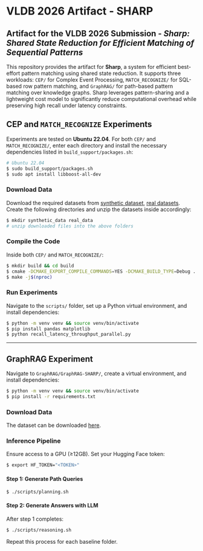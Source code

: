 # VLDB 2026 Artifact - SHARP
## Artifact for the VLDB 2026 Submission - *Sharp: Shared State Reduction for Efficient Matching of Sequential Patterns*

This repository provides the artifact for **Sharp**, a system for efficient best-effort pattern matching using shared state reduction. It supports three workloads: `CEP/` for Complex Event Processing, `MATCH_RECOGNIZE/` for SQL-based row pattern matching, and `GraphRAG/` for path-based pattern matching over knowledge graphs. Sharp leverages pattern-sharing and a lightweight cost model to significantly reduce computational overhead while preserving high recall under latency constraints.

## CEP and `MATCH_RECOGNIZE` Experiments

Experiments are tested on **Ubuntu 22.04**. For both `CEP/` and `MATCH_RECOGNIZE/`, enter each directory and install the necessary dependencies listed in `build_support/packages.sh`:

```sh
# Ubuntu 22.04
$ sudo build_support/packages.sh
$ sudo apt install libboost-all-dev
```

### Download Data

Download the required datasets from [synthetic dataset](https://www.anonfile.la/17fa22), [real datasets](https://www.anonfile.la/77bb8f).  
Create the following directories and unzip the datasets inside accordingly:

```sh
$ mkdir synthetic_data real_data
# unzip downloaded files into the above folders
```

### Compile the Code

Inside both `CEP/` and `MATCH_RECOGNIZE/`:

```sh
$ mkdir build && cd build
$ cmake -DCMAKE_EXPORT_COMPILE_COMMANDS=YES -DCMAKE_BUILD_TYPE=Debug ..
$ make -j$(nproc)
```

### Run Experiments

Navigate to the `scripts/` folder, set up a Python virtual environment, and install dependencies:

```sh
$ python -m venv venv && source venv/bin/activate
$ pip install pandas matplotlib
$ python recall_latency_throughput_parallel.py
```

---

## GraphRAG Experiment

Navigate to `GraphRAG/GraphRAG-SHARP/`, create a virtual environment, and install dependencies:

```sh
$ python -m venv venv && source venv/bin/activate
$ pip install -r requirements.txt
```

### Download Data

The dataset can be downloaded [here](https://github.com/yuyuz/MetaQA). 

### Inference Pipeline

Ensure access to a GPU (≥12GB). Set your Hugging Face token:

```sh
$ export HF_TOKEN="<TOKEN>"
```

#### Step 1: Generate Path Queries

```sh
$ ./scripts/planning.sh
```

#### Step 2: Generate Answers with LLM

After step 1 completes:

```sh
$ ./scripts/reasoning.sh
```

Repeat this process for each baseline folder.
